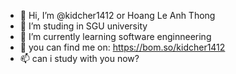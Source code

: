 - 👋 Hi, I’m @kidcher1412 or Hoang Le Anh Thong
- 👀 I’m studing in SGU university
- 🌱 I’m currently learning software enginneering
- 💞️ you can find me on: https://bom.so/kidcher1412
- 📫 can i study with you now?

<!---
kidcher1412/kidcher1412 is a ✨ special ✨ repository because its `README.md` (this file) appears on your GitHub profile.
You can click the Preview link to take a look at your changes.
--->
